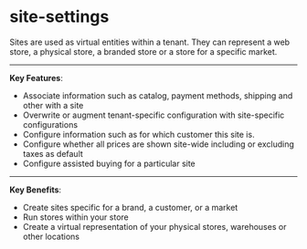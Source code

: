 # site-settings

Sites are used as virtual entities within a tenant. They can represent a web store, a physical store, a branded store or a store for a specific market.

***

**Key Features**:
* Associate information such as catalog, payment methods, shipping and other with a site
* Overwrite or augment tenant-specific configuration with site-specific configurations
* Configure information such as for which customer this site is.
* Configure whether all prices are shown site-wide including or excluding taxes as default
* Configure assisted buying for a particular site

***

**Key Benefits**:
* Create sites specific for a brand, a customer, or a market
* Run stores within your store
* Create a virtual representation of your physical stores, warehouses or other locations